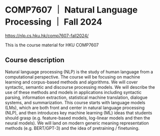 # COMP7607 ｜ Natural Language Processing ｜ Fall 2024
https://nlp.cs.hku.hk/comp7607-fall2024/

This is the course material for HKU COMP7607

## Course description
Natural language processing (NLP) is the study of human language from a computational perspective. The course will be focusing on machine learning and corpus-based methods and algorithms. We will cover syntactic, semantic and discourse processing models. We will describe the use of these methods and models in applications including syntactic parsing, information extraction, statistical machine translation, dialogue systems, and summarization. This course starts with language models (LMs), which are both front and center in natural language processing (NLP), and then introduces key machine learning (ML) ideas that students should grasp (e.g. feature-based models, log-linear models and then the neural models). We will land on modern generic meaning representation methods (e.g. BERT/GPT-3) and the idea of pretraining / finetuning.